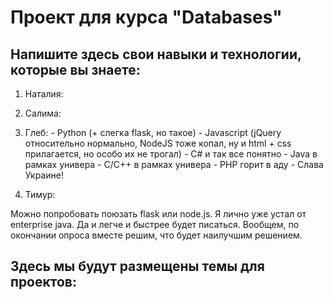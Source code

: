 # Проект для курса "Databases"
Напишите здесь свои навыки и технологии, которые вы знаете:
-----------------------------------------------------------

  1. Наталия:

  2. Салима:

  3. Глеб:
    - Python (+ слегка flask, но такое)
    - Javascript (jQuery относительно нормально, NodeJS тоже копал, ну и html + css прилагается, но особо их не трогал)
    - C# и так все понятно
    - Java в рамках универа
    - C/C++ в рамках универа
    - PHP горит в аду
    - Слава Украине!

  4. Тимур:

Можно попробовать поюзать flask или node.js. Я лично уже устал от enterprise java. Да и легче и быстрее будет писаться. Вообщем, по окончании опроса вместе решим, что будет наилучшим решением. 

Здесь мы будут размещены темы для проектов:
-----------------------------------------------------------
